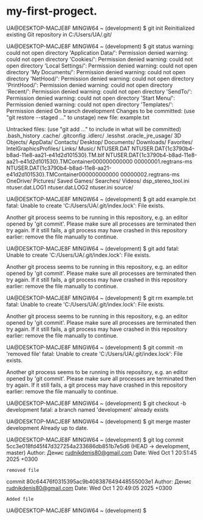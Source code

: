 # my-first-progect.
UA@DESKTOP-MACJE8F MINGW64 ~ (development)
$ git init
Reinitialized existing Git repository in C:/Users/UA/.git/

UA@DESKTOP-MACJE8F MINGW64 ~ (development)
$ git status
warning: could not open directory 'Application Data/': Permission denied
warning: could not open directory 'Cookies/': Permission denied
warning: could not open directory 'Local Settings/': Permission denied
warning: could not open directory 'My Documents/': Permission denied
warning: could not open directory 'NetHood/': Permission denied
warning: could not open directory 'PrintHood/': Permission denied
warning: could not open directory 'Recent/': Permission denied
warning: could not open directory 'SendTo/': Permission denied
warning: could not open directory 'Start Menu/': Permission denied
warning: could not open directory 'Templates/': Permission denied
On branch development
Changes to be committed:
  (use "git restore --staged <file>..." to unstage)
        new file:   example.txt

Untracked files:
  (use "git add <file>..." to include in what will be committed)
        .bash_history
        .cache/
        .gitconfig
        .idlerc/
        .lesshst
        .oracle_jre_usage/
        3D Objects/
        AppData/
        Contacts/
        Desktop/
        Documents/
        Downloads/
        Favorites/
        IntelGraphicsProfiles/
        Links/
        Music/
        NTUSER.DAT
        NTUSER.DAT{1c3790b4-b8ad-11e8-aa21-e41d2d101530}.TM.blf
        NTUSER.DAT{1c3790b4-b8ad-11e8-aa21-e41d2d101530}.TMContainer000000000000
00000001.regtrans-ms
        NTUSER.DAT{1c3790b4-b8ad-11e8-aa21-e41d2d101530}.TMContainer000000000000
00000002.regtrans-ms
        OneDrive/
        Pictures/
        Saved Games/
        Searches/
        Videos/
        dsp_stereo_tool.ini
        ntuser.dat.LOG1
        ntuser.dat.LOG2
        ntuser.ini
        source/


UA@DESKTOP-MACJE8F MINGW64 ~ (development)
$ git add example.txt
fatal: Unable to create 'C:/Users/UA/.git/index.lock': File exists.

Another git process seems to be running in this repository, e.g.
an editor opened by 'git commit'. Please make sure all processes
are terminated then try again. If it still fails, a git process
may have crashed in this repository earlier:
remove the file manually to continue.

UA@DESKTOP-MACJE8F MINGW64 ~ (development)
$ git add
fatal: Unable to create 'C:/Users/UA/.git/index.lock': File exists.

Another git process seems to be running in this repository, e.g.
an editor opened by 'git commit'. Please make sure all processes
are terminated then try again. If it still fails, a git process
may have crashed in this repository earlier:
remove the file manually to continue.

UA@DESKTOP-MACJE8F MINGW64 ~ (development)
$ git rm example.txt
fatal: Unable to create 'C:/Users/UA/.git/index.lock': File exists.

Another git process seems to be running in this repository, e.g.
an editor opened by 'git commit'. Please make sure all processes
are terminated then try again. If it still fails, a git process
may have crashed in this repository earlier:
remove the file manually to continue.

UA@DESKTOP-MACJE8F MINGW64 ~ (development)
$ git commit -m 'removed file'
fatal: Unable to create 'C:/Users/UA/.git/index.lock': File exists.

Another git process seems to be running in this repository, e.g.
an editor opened by 'git commit'. Please make sure all processes
are terminated then try again. If it still fails, a git process
may have crashed in this repository earlier:
remove the file manually to continue.

UA@DESKTOP-MACJE8F MINGW64 ~ (development)
$ git checkout -b development
fatal: a branch named 'development' already exists

UA@DESKTOP-MACJE8F MINGW64 ~ (development)
$ git merge master development
Already up to date.

UA@DESKTOP-MACJE8F MINGW64 ~ (development)
$ git log
commit 5cc3e018fd45f47d327254a233686db851b7e5d6 (HEAD -> development, master)
Author: Денис <rudnikdenis80@gmail.com>
Date:   Wed Oct 1 20:51:45 2025 +0300

    removed file

commit 80c64476f0315395ac9b408387649448555003e1
Author: Денис <rudnikdenis80@gmail.com>
Date:   Wed Oct 1 20:49:05 2025 +0300

    Added file

UA@DESKTOP-MACJE8F MINGW64 ~ (development)
$

